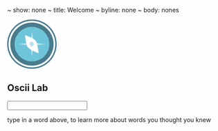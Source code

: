 ~ show: none
~ title: Welcome
~ byline: none
~ body: nones

<block styles>
<link href="assets/styles/lexicon.css" rel="stylesheet" media="screen">
</block styles>

<block content>
<section>
    <div class="index-logo"><img src="assets/images/logo-blue.png"></div>
    <h1 class="index-title">Oscii Lab</h1>
    <form class="index-form" action="results.html">
        <input class="index-input" id="search" name="word">
    </form>
    <p class="index-byline">type in a word above, to learn more about words you thought you knew</p>
</section>
</block content>

<block dependencies>
<script type='text/javascript' src='https://code.jquery.com/ui/1.11.3/jquery-ui.js'></script>
<script type='text/javascript' src='https://cdnjs.cloudflare.com/ajax/libs/lodash.js/3.3.1/lodash.js'></script>
<script type='text/javascript' src='https://cdnjs.cloudflare.com/ajax/libs/async/0.9.0/async.js'></script>
<script type="text/javascript" src="https://www.google.com/jsapi?autoload={'modules':[{'name':'visualization','version':'1.1','packages':['sankey']}]}"></script>
<script type='text/javascript' src='assets/scripts/lexicon.js'></script>
</block dependencies>
